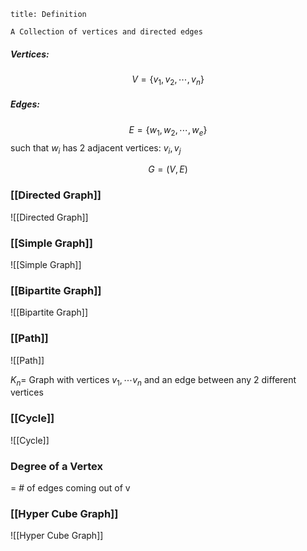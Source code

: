 ```ad-tldr
title: Definition

A Collection of vertices and directed edges
```

##### Vertices:
$$ V = \{v_1, v_2, \cdots, v_n\} $$
##### Edges:
$$ E = \{w_1, w_2, \cdots, w_e\} $$
such that $w_i$ has 2 adjacent vertices: $v_i, v_j$

$$ G = (V, E) $$

### [[Directed Graph]]
![[Directed Graph]]

### [[Simple Graph]]
![[Simple Graph]]

### [[Bipartite Graph]]
![[Bipartite Graph]]

### [[Path]]
![[Path]]

$K_n =$ Graph with vertices $v_1, \cdots v_n$ and an edge between any 2 different vertices

### [[Cycle]]
![[Cycle]]

### Degree of a Vertex
= # of edges coming out of v

### [[Hyper Cube Graph]]
![[Hyper Cube Graph]]
